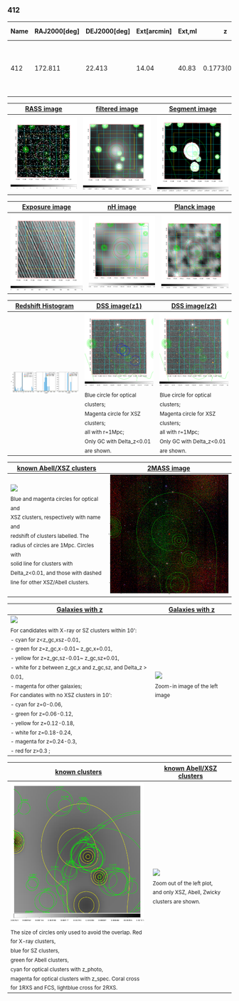 <div STYLE="page-break-after: always;"></div>

### 412

|Name|RAJ2000[deg]|DEJ2000[deg] |Ext[arcmin]| Ext,ml | z | z_src| C|GC(XSZ,Delta_z<0.01)| GC(OPT,Delta_z<0.01)|GC| R_sig[arcmin] | R500[arcmin] | R500[Mpc]| CRsig[c/s] | CR500[c/s] |L500[1E44 erg/s]|F500[1E-12 erg/s/cm^2]| M500[1E14 Msun]|Tx[keV]|Cnt_sig|Beta|Rc[arcmin]|Comment|Alias|
|---|---|---|---|---|---|------|---|--------|---------|----------|---|---|---|---|---|---|---|---|---|---|---|---|---|---|
|412| 172.811| 22.413| 14.04| 40.83| 0.1773(0.005)| z1,| G| -| -| A, C, N, W| 12.212| 4.960| 0.892| 0.079(0.033)| 0.072(0.030)| 1.262(1.203)| 1.435(1.368)| 2.41(1.13)| 3.90(1.16)| 47.8| 0.581(-0.062+0.159)| 5.210(-0.789+1.608)| An Abell cluster with no $z$ and offset = 1.22 Mpc(6.72 arcmin)| t520|

|[RASS image](../image/412/412_img.pdf)|[filtered image](../image/412/412_fil.pdf)|[Segment image](../image/412/412_seg.pdf)|
|-------------------|--------------------|-------------------|
| <img src="../image/412/412_img.png" width="300">  | <img src="../image/412/412_fil.png" width="300">   | <img src="../image/412/412_seg.png" width="300">  |

|[Exposure image](../image/412/412_mex.pdf)| [nH image](../image/412/412_nh.pdf)| [Planck image](../image/412/412_p.pdf)|
|-------------------|--------------------|-------------------|
|<img src="../image/412/412_mex.png" width="300">   | <img src="../image/412/412_nh.png" width="300">    | <img src="../image/412/412_p.png" width="300"> |

|[Redshift Histogram](../image/412/412_zg.pdf) | [DSS image(z1)](../image/412/412_dss_z1.pdf)      |  [DSS image(z2)](../image/412/412_dss_z2.pdf)    |
|-------------------|--------------------|-------------------|
|<img src="../image/412/412_zg.png" width="300"> |<img src="../image/412/412_dss_z1.png" width="300"> <sub><br>Blue circle for optical clusters; <br>Magenta circle for XSZ clusters; <br>all with r=1Mpc; <br>Only GC with Delta_z<0.01 are shown. </sub>| <img src="../image/412/412_dss_z2.png" width="300"><sub><br>Blue circle for optical clusters; <br>Magenta circle for XSZ clusters; <br>all with r=1Mpc; <br>Only GC with Delta_z<0.01 are shown. </sub> |

|[known Abell/XSZ clusters](../image/412/412_m.pdf) | [2MASS image](../image/412/412_2mass.pdf)      |
|-------------------|-------------------|
|<img src=../image/412/412_m.png width="300"> <br><sub>Blue and magenta circles for optical and <br>XSZ clusters, respectively with name and <br>redshift of clusters labelled. The <br>radius of circles are 1Mpc. Circles with <br>solid line for clusters with <br>Delta_z<0.01, and those with dashed <br>line for other XSZ/Abell clusters.        </sub>|<img src="../image/412/412_2mass.png" width="300">  |

|[Galaxies with z](../image/412/412_opt_ned.pdf) |[Galaxies with z](../image/412/412_opt_ned_zoom.pdf) |
|-------------------|-------------------|
| <img src=../image/412/412_opt_ned.png width="300"> <br><sub> For candidates with X-ray or SZ clusters within 10': <br> - cyan for z<z_gc,xsz-0.01, <br> - green for z=z_gc,x-0.01~ z_gc,x+0.01, <br> - yellow for z=z_gc,sz-0.01~ z_gc,sz+0.01, <br> - white for z between z_gc,x and z_gc,sz, and Delta_z > 0.01, <br> - magenta for other galaxies; <br>For candiates with no XSZ clusters in 10': <br> - cyan for z=0-0.06, <br> - green for z=0.06-0.12, <br> - yellow for z=0.12-0.18, <br> - white for z=0.18-0.24, <br> - magenta for z=0.24-0.3, <br> - red for z>0.3 ;  </sub>|<img src=../image/412/412_opt_ned_zoom.png width="300">  <br><sub> Zoom-in image of the left image</sub>|

|[known clusters](../image/412/412_gc.pdf) |[known Abell/XSZ clusters](../image/412/412_gc_large.pdf) |
|-------------------|-------------------|
| <img src=../image/412/412_gc.png width="300"> <br><sub> The size of circles only used to avoid the overlap. Red for X-ray clusters, <br> blue for SZ clusters, <br> green for Abell clusters, <br> cyan for optical clusters with z_photo, <br> magenta for optical clusters with z_spec. Coral cross for 1RXS and FCS, lightblue cross for 2RXS. </sub>|<img src=../image/412/412_gc_large.png width="300"> <br><sub> Zoom out of the left plot, <br> and only XSZ, Abell, Zwicky clusters are shown. </sub> |



